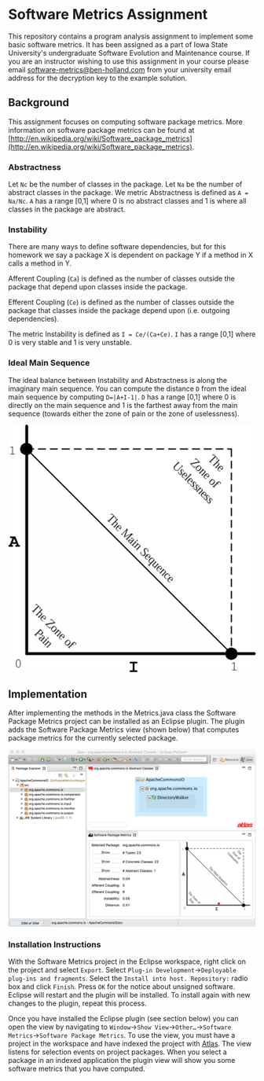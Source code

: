 # Software Metrics Assignment
This repository contains a program analysis assignment to implement some basic software metrics. It has been assigned as a part of Iowa State University's undergraduate Software Evolution and Maintenance course. If you are an instructor wishing to use this assignment in your course please email [software-metrics@ben-holland.com](mailto:software-metrics@ben-holland.com) from your university email address for the decryption key to the example solution.

## Background

This assignment focuses on computing software package metrics.  More information on software package metrics can be found at [http://en.wikipedia.org/wiki/Software_package_metrics](http://en.wikipedia.org/wiki/Software_package_metrics).

### Abstractness
Let `Nc` be the number of classes in the package.  Let `Na` be the number of abstract classes in the package.  We metric Abstractness is defined as `A = Na/Nc`.  `A` has a range [0,1] where 0 is no abstract classes and 1 is where all classes in the package are abstract.

### Instability
There are many ways to define software dependencies, but for this homework we say a package X is dependent on package Y if a method in X calls a method in Y.

Afferent Coupling (`Ca`) is defined as the number of classes outside the package that depend upon classes inside the package.

Efferent Coupling (`Ce`) is defined as the number of classes outside the package that classes inside the package depend upon (i.e. outgoing dependencies).

The metric Instability is defined as `I = Ce/(Ca+Ce)`.  `I` has a range [0,1] where 0 is very stable and 1 is very unstable.

### Ideal Main Sequence

The ideal balance between Instability and Abstractness is along the imaginary main sequence.  You can compute the distance `D` from the ideal main sequence by computing `D=|A+I-1|`.  `D` has a range [0,1] where 0 is directly on the main sequence and 1 is the farthest away from the main sequence (towards either the zone of pain or the zone of uselessness).

<img src="./main_sequence.png" alt="Ideal Main Sequence" />

## Implementation

After implementing the methods in the Metrics.java class the Software Package Metrics project can be installed as an Eclipse plugin.  The plugin adds the Software Package Metrics view (shown below) that computes package metrics for the currently selected package.

<img src="./screenshot.png" alt="Implementation Screenshot" />

### Installation Instructions

With the Software Metrics project in the Eclipse workspace, right click on the project and select `Export`. Select `Plug-in Development`->`Deployable plug-ins and fragments`. Select the `Install into host. Repository:` radio box and click `Finish`. Press `OK` for the notice about unsigned software. Eclipse will restart and the plugin will be installed. To install again with new changes to the plugin, repeat this process.

Once you have installed the Eclipse plugin (see section below) you can open the view by navigating to `Window`->`Show View`->`Other…`->`Software Metrics`->`Software Package Metrics`. To use the view, you must have a project in the workspace and have indexed the project with [Atlas](http://www.ensoftcorp.com/atlas/). The view listens for selection events on project packages. When you select a package in an indexed application the plugin view will show you some software metrics that you have computed.